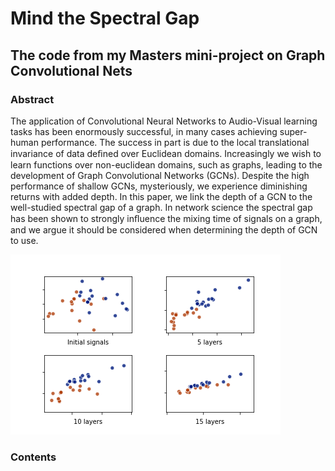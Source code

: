 # Mind the Spectral Gap
## The code from my Masters mini-project on Graph Convolutional Nets

### Abstract
The application of Convolutional Neural Networks to Audio-Visual learning tasks has been enormously successful, in many cases achieving super-human performance. The success in part is due to the local translational invariance of data deﬁned over Euclidean domains. Increasingly we wish to learn functions over non-euclidean domains, such as graphs, leading to the development of Graph Convolutional Networks (GCNs). Despite the high performance of shallow GCNs, mysteriously, we experience diminishing returns with added depth. In this paper, we link the depth of a GCN to the well-studied spectral gap of a graph. In network science the spectral gap has been shown to strongly inﬂuence the mixing time of signals on a graph, and we argue it should be considered when determining the depth of GCN to use.

![Image description](KCbetter.png)




### Contents
